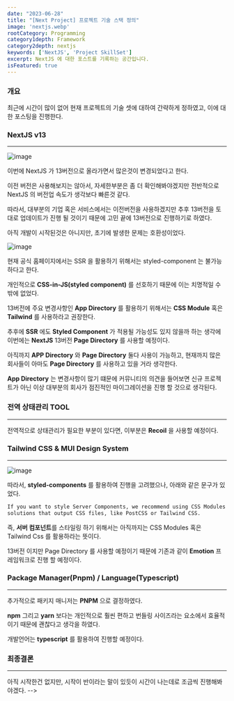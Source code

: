 ```yaml
---
date: "2023-06-28"
title: "[Next Project] 프로젝트 기술 스택 정의"
image: 'nextjs.webp'
rootCategory: Programming
category1depth: Framework
category2depth: nextjs
keywords: ['NextJS', 'Project SkillSet']
excerpt: NextJS 에 대한 포스트를 기록하는 공간입니다.
isFeatured: true
---
```



 ### 개요

최근에 시간이 많이 없어 현재 프로젝트의 기술 셋에 대하여 간략하게 정하였고, 이에 대한 포스팅을 진행한다.

### NextJS v13
---

![image](https://github.com/jjou33/hippo-blog/assets/134469187/ee007c65-cb25-424d-81c1-64f00eaeb925)


이번에 NextJS 가 13버전으로 올라가면서 많은것이 변경되었다고 한다.

이전 버전은 사용해보지는 않아서, 자세한부분은 좀 더 확인해봐야겠지만 전반적으로 NextJS 의 버전업 속도가 생각보다 빠른것 같다.

따라서, 대부분의 기업 혹은 서비스에서는 이전버전을 사용하겠지만 추후 13버전을 토대로 업데이트가 진행 될 것이기 때문에 고민 끝에 13버전으로 진행하기로 하였다.

아직 개발이 시작된것은 아니지만, 초기에 발생한 문제는 호환성이었다.

![image](https://github.com/jjou33/hippo-blog/assets/134469187/bd638ef7-8cd5-455c-bfc3-5c0bf983bf6d)

현재 공식 홈페이지에서는 SSR 을 활용하기 위해서는 styled-component 는 불가능하다고 한다.

개인적으로 **CSS-in-JS(styled component)** 를 선호하기 때문에 이는 치명적일 수 밖에 없었다.

13버전에 주요 변경사항인 **App Directory** 를 활용하기 위해서는 **CSS Module** 혹은 **Tailwind** 를 사용하라고 권장한다.

추후에 **SSR** 에도 **Styled Component** 가 적용될 가능성도 있지 않을까 하는 생각에 이번에는 **NextJS** 13버전 **Page Directory** 를 사용할 예정이다.

아직까지 **APP Directory** 와 **Page Directory** 둘다 사용이 가능하고, 현재까지 많은 회사들이 아마도 **Page Directory** 를 사용하고 있을 거라 생각한다.

**App Directory** 는 변경사항이 많기 떄문에 커뮤니티의 의견을 들어보면 신규 프로젝트가 아닌 이상 대부분의 회사가 점진적인 마이그레이션을 진행 할 것으로 생각된다.

### 전역 상태관리 TOOL
---

전역적으로 상태관리가 필요한 부분이 있다면, 이부분은 **Recoil** 을 사용할 예정이다.

### Tailwind CSS & MUI Design System
---

![image](https://github.com/jjou33/hippo-blog/assets/134469187/8e163ad6-3832-4d86-8603-9772b8419207)

따라서, **styled-components** 를 활용하여 진행을 고려했으나, 아래와 같은 문구가 있었다.

```bash
If you want to style Server Components, we recommend using CSS Modules or other 
solutions that output CSS files, like PostCSS or Tailwind CSS.
```

즉, **서버 컴포넌트**를 스타일링 하기 위해서는 아직까지는 CSS Modules 혹은 Tailwind Css 를 활용하라는 뜻이다.

13버전 이지만 Page Directory 를 사용할 예정이기 때문에 기존과 같이 **Emotion** 프레임워크로 진행 할 예정이다.

### Package Manager(Pnpm) / Language(Typescript)
---

추가적으로 패키지 매니저는 **PNPM** 으로 결정하였다.

**npm** 그리고 **yarn** 보다는 개인적으로 훨씬 편하고 번들링 사이즈라는 요소에서 효율적이기 때문에 괜찮다고 생각을 하였다.

개발언어는 **typescript** 를 활용하여 진행할 예정이다.

### 최종결론
---

아직 시작한건 없지만, 시작이 반이라는 말이 있듯이 시간이 나는데로 조금씩 진행해봐야겠다. -->
